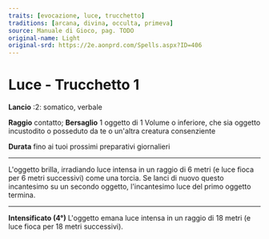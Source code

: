 ```yaml
---
traits: [evocazione, luce, trucchetto]
traditions: [arcana, divina, occulta, primeva]
source: Manuale di Gioco, pag. TODO
original-name: Light
original-srd: https://2e.aonprd.com/Spells.aspx?ID=406
---
```


# Luce - Trucchetto 1

**Lancio** :2: somatico, verbale

**Raggio** contatto; **Bersaglio** 1 oggetto di 1 Volume o inferiore, che sia
oggetto incustodito o posseduto da te o un'altra creatura consenziente

**Durata** fino ai tuoi prossimi preparativi giornalieri

---

L'oggetto brilla, irradiando luce intensa in un raggio di 6 metri (e luce fioca
per 6 metri successivi) come una torcia. Se lanci di nuovo questo incantesimo su
un secondo oggetto, l'incantesimo luce del primo oggetto termina.

---

**Intensificato (4°)** L'oggetto emana luce intensa in un raggio di 18 metri (e
luce fioca per 18 metri successivi).
